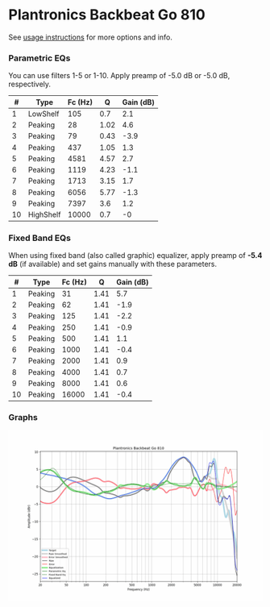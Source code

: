 # Plantronics Backbeat Go 810
See [usage instructions](https://github.com/jaakkopasanen/AutoEq#usage) for more options and info.

### Parametric EQs
You can use filters 1-5 or 1-10. Apply preamp of -5.0 dB or -5.0 dB, respectively.

|   # | Type      |   Fc (Hz) |    Q |   Gain (dB) |
|-----|-----------|-----------|------|-------------|
|   1 | LowShelf  |       105 | 0.7  |         2.1 |
|   2 | Peaking   |        28 | 1.02 |         4.6 |
|   3 | Peaking   |        79 | 0.43 |        -3.9 |
|   4 | Peaking   |       437 | 1.05 |         1.3 |
|   5 | Peaking   |      4581 | 4.57 |         2.7 |
|   6 | Peaking   |      1119 | 4.23 |        -1.1 |
|   7 | Peaking   |      1713 | 3.15 |         1.7 |
|   8 | Peaking   |      6056 | 5.77 |        -1.3 |
|   9 | Peaking   |      7397 | 3.6  |         1.2 |
|  10 | HighShelf |     10000 | 0.7  |        -0   |

### Fixed Band EQs
When using fixed band (also called graphic) equalizer, apply preamp of **-5.4 dB** (if available) and set gains manually with these parameters.

|   # | Type    |   Fc (Hz) |    Q |   Gain (dB) |
|-----|---------|-----------|------|-------------|
|   1 | Peaking |        31 | 1.41 |         5.7 |
|   2 | Peaking |        62 | 1.41 |        -1.9 |
|   3 | Peaking |       125 | 1.41 |        -2.2 |
|   4 | Peaking |       250 | 1.41 |        -0.9 |
|   5 | Peaking |       500 | 1.41 |         1.1 |
|   6 | Peaking |      1000 | 1.41 |        -0.4 |
|   7 | Peaking |      2000 | 1.41 |         0.9 |
|   8 | Peaking |      4000 | 1.41 |         0.7 |
|   9 | Peaking |      8000 | 1.41 |         0.6 |
|  10 | Peaking |     16000 | 1.41 |        -0.4 |

### Graphs
![](./Plantronics%20Backbeat%20Go%20810.png)
